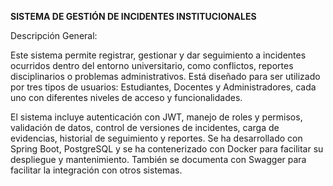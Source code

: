 **SISTEMA DE GESTIÓN DE INCIDENTES INSTITUCIONALES**

Descripción General:

Este sistema permite registrar, gestionar y dar seguimiento a incidentes ocurridos dentro del entorno universitario, como conflictos, reportes disciplinarios o problemas administrativos. Está diseñado para ser utilizado por tres tipos de usuarios: Estudiantes, Docentes y Administradores, cada uno con diferentes niveles de acceso y funcionalidades.

El sistema incluye autenticación con JWT, manejo de roles y permisos, validación de datos, control de versiones de incidentes, carga de evidencias, historial de seguimiento y reportes. Se ha desarrollado con Spring Boot, PostgreSQL y se ha contenerizado con Docker para facilitar su despliegue y mantenimiento. También se documenta con Swagger para facilitar la integración con otros sistemas.
